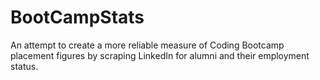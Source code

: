 BootCampStats
=============

An attempt to create a more reliable measure of Coding Bootcamp placement figures by scraping LinkedIn for alumni and their employment status.
